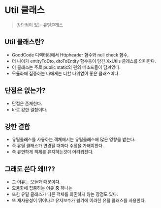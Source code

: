 # Util 클래스
> 장단점이 있는 유틸클래스

## Util 클래스란?
* GoodCode 디렉터리에서 Httpheader 함수와 null check 함수,
* 더 나아가 entityToDto, dtoToEntity 함수등이 담긴 XxUtils 클래스를 의미한다.
* 이 클래스는 주로 public static의 편의 메소드들이 담겨있다.
* 모듈화에 집중하는 나에게는 더할 나위없이 좋은 클래스이다.

## 단점은 없는가?
* 단점은 존재한다.
* 바로 강한 결합이다.

## 강한 결합
* 유틸클래스를 사용하는 객체에서는 유틸클래스에 많은 영향을 받는다.
* 즉 유틸 클래스가 변경될 때마다 수정을 가해야한다.
* 즉 유연하게 객체를 유지하는것이 어려워진다.

## 그래도 쓴다 왜!!??
* 그 이유는 모둘화 때문이다.
* 모듈화에 집중하는 이유 중 하나는 
* 또한 유틸 클래스가 다른 객체를 의존하지 않는 장점도 있다.
* 또 재사용성이 뛰어나고 유지보수가 쉽기에 이러한 유틸 클래스를 사용한다.
